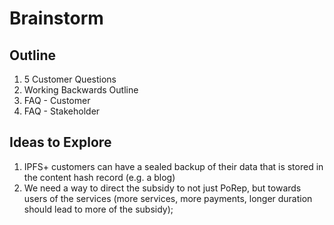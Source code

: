 # Brainstorm

## Outline

1. 5 Customer Questions
2. Working Backwards Outline
3. FAQ - Customer
4. FAQ - Stakeholder

## Ideas to Explore
1. IPFS+ customers can have a sealed backup of their data that is stored in the content hash record (e.g. a blog)
2. We need a way to direct the subsidy to not just PoRep, but towards users of the services (more services, more payments, longer duration should lead to more of the subsidy);


